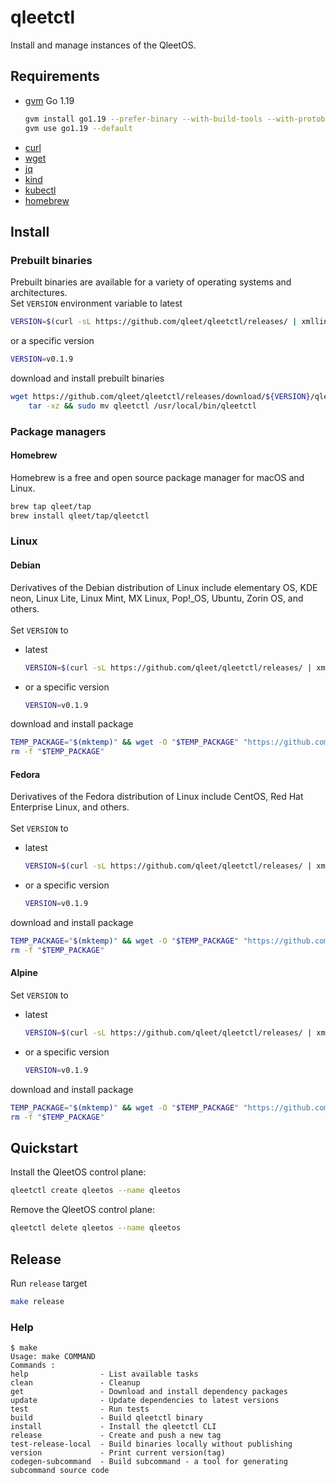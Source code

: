 # qleetctl

Install and manage instances of the QleetOS.

## Requirements
* [gvm](https://github.com/moovweb/gvm) Go 1.19
    ```bash
    gvm install go1.19 --prefer-binary --with-build-tools --with-protobuf
    gvm use go1.19 --default
    ```
* [curl](https://help.ubidots.com/en/articles/2165289-learn-how-to-install-run-curl-on-windows-macosx-linux)
* [wget](https://www.gnu.org/software/wget/)
* [jq](https://github.com/stedolan/jq/wiki/Installation)
* [kind](https://kind.sigs.k8s.io/docs/user/quick-start/#installation)
* [kubectl](https://kubernetes.io/docs/tasks/tools/#kubectl)
* [homebrew](https://brew.sh/)

## Install

### Prebuilt binaries

Prebuilt binaries are available for a variety of operating systems and architectures.</br>
Set `VERSION` environment variable to latest
```bash
VERSION=$(curl -sL https://github.com/qleet/qleetctl/releases/ | xmllint -html -xpath '//a[contains(@href, "releases")]/text()' - 2> /dev/null | grep -P '^v' | head -n1)
```
or a specific version
```bash
VERSION=v0.1.9
```
download and install prebuilt binaries
```bash
wget https://github.com/qleet/qleetctl/releases/download/${VERSION}/qleetctl_${VERSION}_$(echo $(uname))_$(uname -m).tar.gz -O - |\
    tar -xz && sudo mv qleetctl /usr/local/bin/qleetctl
```

### Package managers
#### Homebrew
Homebrew is a free and open source package manager for macOS and Linux.

```bash
brew tap qleet/tap
brew install qleet/tap/qleetctl
```

### Linux

#### Debian
Derivatives of the Debian distribution of Linux include elementary OS, KDE neon, Linux Lite, Linux Mint, MX Linux, Pop!_OS, Ubuntu, Zorin OS, and others.</br></br>
Set `VERSION` to 
* latest
    ```bash
    VERSION=$(curl -sL https://github.com/qleet/qleetctl/releases/ | xmllint -html -xpath '//a[contains(@href, "releases")]/text()' - 2> /dev/null | grep -P '^v' | head -n1)
    ```
* or a specific version
    ```bash
    VERSION=v0.1.9
    ```
download and install package
```bash
TEMP_PACKAGE="$(mktemp)" && wget -O "$TEMP_PACKAGE" "https://github.com/qleet/qleetctl/releases/download/${VERSION}/qleetctl_${VERSION}_$(uname -m | sed -E 's/^(aarch64|aarch64_be|armv6l|armv7l|armv8b|armv8l)$$/arm64/g' | sed -E 's/^x86_64$$/amd64/g').deb" && sudo dpkg -i "$TEMP_PACKAGE"
rm -f "$TEMP_PACKAGE"
```

#### Fedora
Derivatives of the Fedora distribution of Linux include CentOS, Red Hat Enterprise Linux, and others.</br></br>
Set `VERSION` to
* latest
    ```bash
    VERSION=$(curl -sL https://github.com/qleet/qleetctl/releases/ | xmllint -html -xpath '//a[contains(@href, "releases")]/text()' - 2> /dev/null | grep -P '^v' | head -n1)
    ```
* or a specific version
    ```bash
    VERSION=v0.1.9
    ```
download and install package
```bash
TEMP_PACKAGE="$(mktemp)" && wget -O "$TEMP_PACKAGE" "https://github.com/qleet/qleetctl/releases/download/${VERSION}/qleetctl_${VERSION}_$(uname -m | sed -E 's/^(aarch64|aarch64_be|armv6l|armv7l|armv8b|armv8l)$$/arm64/g' | sed -E 's/^x86_64$$/amd64/g').rpm" && sudo dnf -y "$TEMP_PACKAGE"
rm -f "$TEMP_PACKAGE"
```

#### Alpine

Set `VERSION` to
* latest
    ```bash
    VERSION=$(curl -sL https://github.com/qleet/qleetctl/releases/ | xmllint -html -xpath '//a[contains(@href, "releases")]/text()' - 2> /dev/null | grep -P '^v' | head -n1)
    ```
* or a specific version
    ```bash
    VERSION=v0.1.9
    ```
download and install package
```bash
TEMP_PACKAGE="$(mktemp)" && wget -O "$TEMP_PACKAGE" "https://github.com/qleet/qleetctl/releases/download/${VERSION}/qleetctl_${VERSION}_$(uname -m | sed -E 's/^(aarch64|aarch64_be|armv6l|armv7l|armv8b|armv8l)$$/arm64/g' | sed -E 's/^x86_64$$/amd64/g').apk" && sudo apk add --allow-untrusted "$TEMP_PACKAGE"
rm -f "$TEMP_PACKAGE"
```

## Quickstart

Install the QleetOS control plane:

```bash
qleetctl create qleetos --name qleetos
```

Remove the QleetOS control plane:

```bash
qleetctl delete qleetos --name qleetos
```

## Release
Run `release` target
```bash
make release
```

### Help

```text
$ make
Usage: make COMMAND
Commands :
help                - List available tasks
clean               - Cleanup
get                 - Download and install dependency packages
update              - Update dependencies to latest versions
test                - Run tests
build               - Build qleetctl binary
install             - Install the qleetctl CLI
release             - Create and push a new tag
test-release-local  - Build binaries locally without publishing
version             - Print current version(tag)
codegen-subcommand  - Build subcommand - a tool for generating subcommand source code
```
